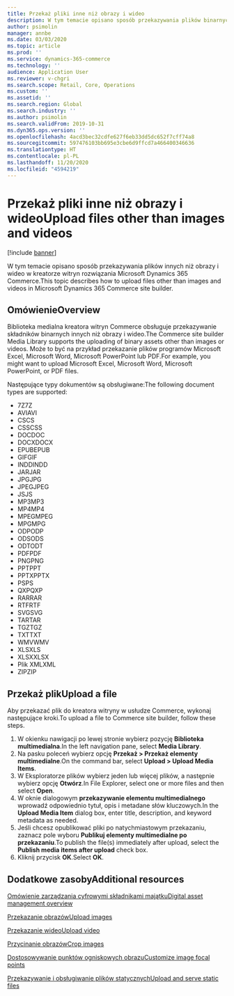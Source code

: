 ```yaml
---
title: Przekaż pliki inne niż obrazy i wideo
description: W tym temacie opisano sposób przekazywania plików binarnych innych niż obrazy i wideo w kreatorze witryn rozwiązania Microsoft Dynamics 365 Commerce.
author: psimolin
manager: annbe
ms.date: 03/03/2020
ms.topic: article
ms.prod: ''
ms.service: dynamics-365-commerce
ms.technology: ''
audience: Application User
ms.reviewer: v-chgri
ms.search.scope: Retail, Core, Operations
ms.custom: ''
ms.assetid: ''
ms.search.region: Global
ms.search.industry: ''
ms.author: psimolin
ms.search.validFrom: 2019-10-31
ms.dyn365.ops.version: ''
ms.openlocfilehash: 4acd3bec32cdfe627f6eb33dd5dc652f7cff74a8
ms.sourcegitcommit: 597476103bb695e3cbe6d9ffcd7a466400346636
ms.translationtype: HT
ms.contentlocale: pl-PL
ms.lasthandoff: 11/20/2020
ms.locfileid: "4594219"
---
```

# <a name="upload-files-other-than-images-and-videos"></a><span data-ttu-id="6b89c-103">Przekaż pliki inne niż obrazy i wideo</span><span class="sxs-lookup"><span data-stu-id="6b89c-103">Upload files other than images and videos</span></span>

[!include [banner](includes/banner.md)]

<span data-ttu-id="6b89c-104">W tym temacie opisano sposób przekazywania plików innych niż obrazy i wideo w kreatorze witryn rozwiązania Microsoft Dynamics 365 Commerce.</span><span class="sxs-lookup"><span data-stu-id="6b89c-104">This topic describes how to upload files other than images and videos in Microsoft Dynamics 365 Commerce site builder.</span></span>

## <a name="overview"></a><span data-ttu-id="6b89c-105">Omówienie</span><span class="sxs-lookup"><span data-stu-id="6b89c-105">Overview</span></span>

<span data-ttu-id="6b89c-106">Biblioteka medialna kreatora witryn Commerce obsługuje przekazywanie składników binarnych innych niż obrazy i wideo.</span><span class="sxs-lookup"><span data-stu-id="6b89c-106">The Commerce site builder Media Library supports the uploading of binary assets other than images or videos.</span></span> <span data-ttu-id="6b89c-107">Może to być na przykład przekazanie plików programów Microsoft Excel, Microsoft Word, Microsoft PowerPoint lub PDF.</span><span class="sxs-lookup"><span data-stu-id="6b89c-107">For example, you might want to upload Microsoft Excel, Microsoft Word, Microsoft PowerPoint, or PDF files.</span></span>

<span data-ttu-id="6b89c-108">Następujące typy dokumentów są obsługiwane:</span><span class="sxs-lookup"><span data-stu-id="6b89c-108">The following document types are supported:</span></span>
- <span data-ttu-id="6b89c-109">7Z</span><span class="sxs-lookup"><span data-stu-id="6b89c-109">7Z</span></span>
- <span data-ttu-id="6b89c-110">AVI</span><span class="sxs-lookup"><span data-stu-id="6b89c-110">AVI</span></span>
- <span data-ttu-id="6b89c-111">CS</span><span class="sxs-lookup"><span data-stu-id="6b89c-111">CS</span></span>
- <span data-ttu-id="6b89c-112">CSS</span><span class="sxs-lookup"><span data-stu-id="6b89c-112">CSS</span></span>
- <span data-ttu-id="6b89c-113">DOC</span><span class="sxs-lookup"><span data-stu-id="6b89c-113">DOC</span></span>
- <span data-ttu-id="6b89c-114">DOCX</span><span class="sxs-lookup"><span data-stu-id="6b89c-114">DOCX</span></span>
- <span data-ttu-id="6b89c-115">EPUB</span><span class="sxs-lookup"><span data-stu-id="6b89c-115">EPUB</span></span>
- <span data-ttu-id="6b89c-116">GIF</span><span class="sxs-lookup"><span data-stu-id="6b89c-116">GIF</span></span>
- <span data-ttu-id="6b89c-117">INDD</span><span class="sxs-lookup"><span data-stu-id="6b89c-117">INDD</span></span>
- <span data-ttu-id="6b89c-118">JAR</span><span class="sxs-lookup"><span data-stu-id="6b89c-118">JAR</span></span>
- <span data-ttu-id="6b89c-119">JPG</span><span class="sxs-lookup"><span data-stu-id="6b89c-119">JPG</span></span>
- <span data-ttu-id="6b89c-120">JPEG</span><span class="sxs-lookup"><span data-stu-id="6b89c-120">JPEG</span></span>
- <span data-ttu-id="6b89c-121">JS</span><span class="sxs-lookup"><span data-stu-id="6b89c-121">JS</span></span>
- <span data-ttu-id="6b89c-122">MP3</span><span class="sxs-lookup"><span data-stu-id="6b89c-122">MP3</span></span>
- <span data-ttu-id="6b89c-123">MP4</span><span class="sxs-lookup"><span data-stu-id="6b89c-123">MP4</span></span>
- <span data-ttu-id="6b89c-124">MPEG</span><span class="sxs-lookup"><span data-stu-id="6b89c-124">MPEG</span></span>
- <span data-ttu-id="6b89c-125">MPG</span><span class="sxs-lookup"><span data-stu-id="6b89c-125">MPG</span></span>
- <span data-ttu-id="6b89c-126">ODP</span><span class="sxs-lookup"><span data-stu-id="6b89c-126">ODP</span></span>
- <span data-ttu-id="6b89c-127">ODS</span><span class="sxs-lookup"><span data-stu-id="6b89c-127">ODS</span></span>
- <span data-ttu-id="6b89c-128">ODT</span><span class="sxs-lookup"><span data-stu-id="6b89c-128">ODT</span></span>
- <span data-ttu-id="6b89c-129">PDF</span><span class="sxs-lookup"><span data-stu-id="6b89c-129">PDF</span></span>
- <span data-ttu-id="6b89c-130">PNG</span><span class="sxs-lookup"><span data-stu-id="6b89c-130">PNG</span></span>
- <span data-ttu-id="6b89c-131">PPT</span><span class="sxs-lookup"><span data-stu-id="6b89c-131">PPT</span></span>
- <span data-ttu-id="6b89c-132">PPTX</span><span class="sxs-lookup"><span data-stu-id="6b89c-132">PPTX</span></span>
- <span data-ttu-id="6b89c-133">PS</span><span class="sxs-lookup"><span data-stu-id="6b89c-133">PS</span></span>
- <span data-ttu-id="6b89c-134">QXP</span><span class="sxs-lookup"><span data-stu-id="6b89c-134">QXP</span></span>
- <span data-ttu-id="6b89c-135">RAR</span><span class="sxs-lookup"><span data-stu-id="6b89c-135">RAR</span></span>
- <span data-ttu-id="6b89c-136">RTF</span><span class="sxs-lookup"><span data-stu-id="6b89c-136">RTF</span></span>
- <span data-ttu-id="6b89c-137">SVG</span><span class="sxs-lookup"><span data-stu-id="6b89c-137">SVG</span></span>
- <span data-ttu-id="6b89c-138">TAR</span><span class="sxs-lookup"><span data-stu-id="6b89c-138">TAR</span></span>
- <span data-ttu-id="6b89c-139">TGZ</span><span class="sxs-lookup"><span data-stu-id="6b89c-139">TGZ</span></span>
- <span data-ttu-id="6b89c-140">TXT</span><span class="sxs-lookup"><span data-stu-id="6b89c-140">TXT</span></span>
- <span data-ttu-id="6b89c-141">WMV</span><span class="sxs-lookup"><span data-stu-id="6b89c-141">WMV</span></span>
- <span data-ttu-id="6b89c-142">XLS</span><span class="sxs-lookup"><span data-stu-id="6b89c-142">XLS</span></span>
- <span data-ttu-id="6b89c-143">XLSX</span><span class="sxs-lookup"><span data-stu-id="6b89c-143">XLSX</span></span>
- <span data-ttu-id="6b89c-144">Plik XML</span><span class="sxs-lookup"><span data-stu-id="6b89c-144">XML</span></span>
- <span data-ttu-id="6b89c-145">ZIP</span><span class="sxs-lookup"><span data-stu-id="6b89c-145">ZIP</span></span>

## <a name="upload-a-file"></a><span data-ttu-id="6b89c-146">Przekaż plik</span><span class="sxs-lookup"><span data-stu-id="6b89c-146">Upload a file</span></span>

<span data-ttu-id="6b89c-147">Aby przekazać plik do kreatora witryny w usłudze Commerce, wykonaj następujące kroki.</span><span class="sxs-lookup"><span data-stu-id="6b89c-147">To upload a file to Commerce site builder, follow these steps.</span></span>

1. <span data-ttu-id="6b89c-148">W okienku nawigacji po lewej stronie wybierz pozycję **Biblioteka multimedialna**.</span><span class="sxs-lookup"><span data-stu-id="6b89c-148">In the left navigation pane, select **Media Library**.</span></span>
1. <span data-ttu-id="6b89c-149">Na pasku poleceń wybierz opcję **Przekaż \> Przekaż elementy multimedialne**.</span><span class="sxs-lookup"><span data-stu-id="6b89c-149">On the command bar, select **Upload \> Upload Media Items**.</span></span>
1. <span data-ttu-id="6b89c-150">W Eksploratorze plików wybierz jeden lub więcej plików, a następnie wybierz opcję **Otwórz**.</span><span class="sxs-lookup"><span data-stu-id="6b89c-150">In File Explorer, select one or more files and then select **Open**.</span></span>
1. <span data-ttu-id="6b89c-151">W oknie dialogowym **przekazywanie elementu multimedialnego** wprowadź odpowiednio tytuł, opis i metadane słów kluczowych.</span><span class="sxs-lookup"><span data-stu-id="6b89c-151">In the **Upload Media Item** dialog box, enter title, description, and keyword metadata as needed.</span></span>
1. <span data-ttu-id="6b89c-152">Jeśli chcesz opublikować pliki po natychmiastowym przekazaniu, zaznacz pole wyboru **Publikuj elementy multimedialne po przekazaniu**.</span><span class="sxs-lookup"><span data-stu-id="6b89c-152">To publish the file(s) immediately after upload, select the **Publish media items after upload** check box.</span></span>
1. <span data-ttu-id="6b89c-153">Kliknij przycisk **OK**.</span><span class="sxs-lookup"><span data-stu-id="6b89c-153">Select **OK**.</span></span>

## <a name="additional-resources"></a><span data-ttu-id="6b89c-154">Dodatkowe zasoby</span><span class="sxs-lookup"><span data-stu-id="6b89c-154">Additional resources</span></span>

[<span data-ttu-id="6b89c-155">Omówienie zarządzania cyfrowymi składnikami majątku</span><span class="sxs-lookup"><span data-stu-id="6b89c-155">Digital asset management overview</span></span>](dam-overview.md)

[<span data-ttu-id="6b89c-156">Przekazanie obrazów</span><span class="sxs-lookup"><span data-stu-id="6b89c-156">Upload images</span></span>](dam-upload-images.md)

[<span data-ttu-id="6b89c-157">Przekazanie wideo</span><span class="sxs-lookup"><span data-stu-id="6b89c-157">Upload video</span></span>](dam-upload-video.md)

[<span data-ttu-id="6b89c-158">Przycinanie obrazów</span><span class="sxs-lookup"><span data-stu-id="6b89c-158">Crop images</span></span>](dam-crop-images.md)

[<span data-ttu-id="6b89c-159">Dostosowywanie punktów ogniskowych obrazu</span><span class="sxs-lookup"><span data-stu-id="6b89c-159">Customize image focal points</span></span>](dam-custom-focal-point.md)

[<span data-ttu-id="6b89c-160">Przekazywanie i obsługiwanie plików statycznych</span><span class="sxs-lookup"><span data-stu-id="6b89c-160">Upload and serve static files</span></span>](upload-serve-static-files.md)
